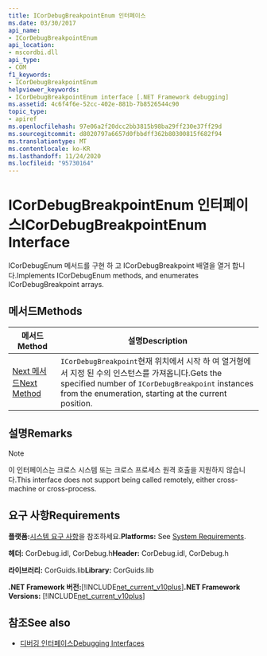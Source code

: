 ```yaml
---
title: ICorDebugBreakpointEnum 인터페이스
ms.date: 03/30/2017
api_name:
- ICorDebugBreakpointEnum
api_location:
- mscordbi.dll
api_type:
- COM
f1_keywords:
- ICorDebugBreakpointEnum
helpviewer_keywords:
- ICorDebugBreakpointEnum interface [.NET Framework debugging]
ms.assetid: 4c6f4f6e-52cc-402e-881b-7b8526544c90
topic_type:
- apiref
ms.openlocfilehash: 97e06a2f20dcc2bb3815b98ba29ff230e37ff29d
ms.sourcegitcommit: d8020797a6657d0fbbdff362b80300815f682f94
ms.translationtype: MT
ms.contentlocale: ko-KR
ms.lasthandoff: 11/24/2020
ms.locfileid: "95730164"
---
```

# <a name="icordebugbreakpointenum-interface"></a><span data-ttu-id="10b30-102">ICorDebugBreakpointEnum 인터페이스</span><span class="sxs-lookup"><span data-stu-id="10b30-102">ICorDebugBreakpointEnum Interface</span></span>

<span data-ttu-id="10b30-103">ICorDebugEnum 메서드를 구현 하 고 ICorDebugBreakpoint 배열을 열거 합니다.</span><span class="sxs-lookup"><span data-stu-id="10b30-103">Implements ICorDebugEnum methods, and enumerates ICorDebugBreakpoint arrays.</span></span>  
  
## <a name="methods"></a><span data-ttu-id="10b30-104">메서드</span><span class="sxs-lookup"><span data-stu-id="10b30-104">Methods</span></span>  
  
|<span data-ttu-id="10b30-105">메서드</span><span class="sxs-lookup"><span data-stu-id="10b30-105">Method</span></span>|<span data-ttu-id="10b30-106">설명</span><span class="sxs-lookup"><span data-stu-id="10b30-106">Description</span></span>|  
|------------|-----------------|  
|[<span data-ttu-id="10b30-107">Next 메서드</span><span class="sxs-lookup"><span data-stu-id="10b30-107">Next Method</span></span>](icordebugbreakpointenum-next-method.md)|<span data-ttu-id="10b30-108">`ICorDebugBreakpoint`현재 위치에서 시작 하 여 열거형에서 지정 된 수의 인스턴스를 가져옵니다.</span><span class="sxs-lookup"><span data-stu-id="10b30-108">Gets the specified number of `ICorDebugBreakpoint` instances from the enumeration, starting at the current position.</span></span>|  
  
## <a name="remarks"></a><span data-ttu-id="10b30-109">설명</span><span class="sxs-lookup"><span data-stu-id="10b30-109">Remarks</span></span>  
  
> [!NOTE]
> <span data-ttu-id="10b30-110">이 인터페이스는 크로스 시스템 또는 크로스 프로세스 원격 호출을 지원하지 않습니다.</span><span class="sxs-lookup"><span data-stu-id="10b30-110">This interface does not support being called remotely, either cross-machine or cross-process.</span></span>  
  
## <a name="requirements"></a><span data-ttu-id="10b30-111">요구 사항</span><span class="sxs-lookup"><span data-stu-id="10b30-111">Requirements</span></span>  

 <span data-ttu-id="10b30-112">**플랫폼:**[시스템 요구 사항](../../get-started/system-requirements.md)을 참조하세요.</span><span class="sxs-lookup"><span data-stu-id="10b30-112">**Platforms:** See [System Requirements](../../get-started/system-requirements.md).</span></span>  
  
 <span data-ttu-id="10b30-113">**헤더:** CorDebug.idl, CorDebug.h</span><span class="sxs-lookup"><span data-stu-id="10b30-113">**Header:** CorDebug.idl, CorDebug.h</span></span>  
  
 <span data-ttu-id="10b30-114">**라이브러리:** CorGuids.lib</span><span class="sxs-lookup"><span data-stu-id="10b30-114">**Library:** CorGuids.lib</span></span>  
  
 <span data-ttu-id="10b30-115">**.NET Framework 버전:**[!INCLUDE[net_current_v10plus](../../../../includes/net-current-v10plus-md.md)]</span><span class="sxs-lookup"><span data-stu-id="10b30-115">**.NET Framework Versions:** [!INCLUDE[net_current_v10plus](../../../../includes/net-current-v10plus-md.md)]</span></span>  
  
## <a name="see-also"></a><span data-ttu-id="10b30-116">참조</span><span class="sxs-lookup"><span data-stu-id="10b30-116">See also</span></span>

- [<span data-ttu-id="10b30-117">디버깅 인터페이스</span><span class="sxs-lookup"><span data-stu-id="10b30-117">Debugging Interfaces</span></span>](debugging-interfaces.md)

